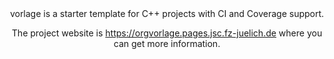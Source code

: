 <div align="center">
vorlage is a starter template for C++ projects with CI and Coverage support.

The project website is https://orgvorlage.pages.jsc.fz-juelich.de where you can get more
information.
</div>
